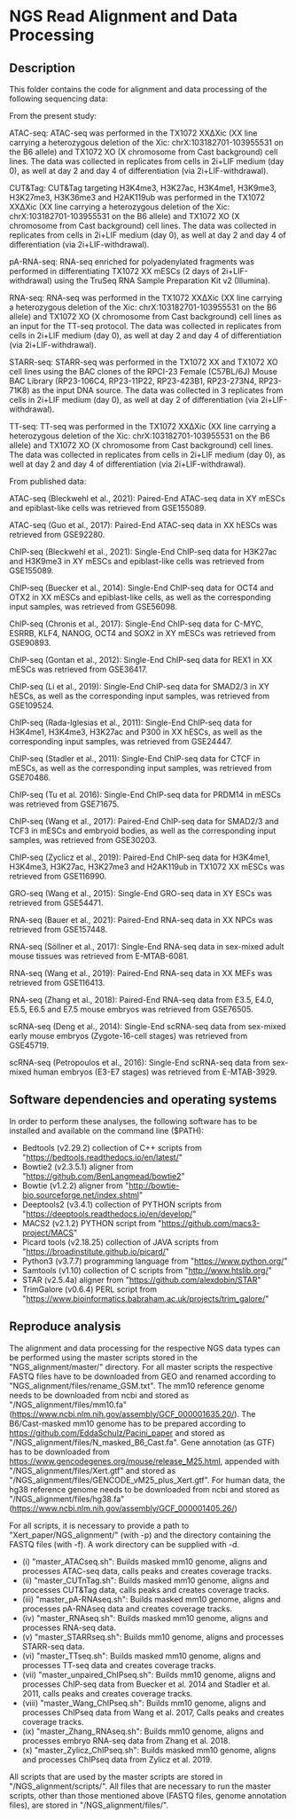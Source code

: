 # NGS Read Alignment and Data Processing

## Description
This folder contains the code for alignment and data processing of the following sequencing data:

From the present study: 

ATAC-seq: ATAC-seq was performed in the TX1072 XXΔXic (XX line carrying a heterozygous deletion of the Xic: chrX:103182701-103955531 on the B6 allele) and TX1072 XO (X chromosome from Cast background) cell lines. The data was collected in replicates from cells in 2i+LIF medium (day 0), as well at day 2 and day 4 of differentiation (via 2i+LIF-withdrawal).

CUT&Tag: CUT&Tag targeting H3K4me3, H3K27ac, H3K4me1, H3K9me3, H3K27me3, H3K36me3 and H2AK119ub was performed in the TX1072 XXΔXic (XX line carrying a heterozygous deletion of the Xic: chrX:103182701-103955531 on the B6 allele) and TX1072 XO (X chromosome from Cast background) cell lines. The data was collected in replicates from cells in 2i+LIF medium (day 0), as well at day 2 and day 4 of differentiation (via 2i+LIF-withdrawal).

pA-RNA-seq: RNA-seq enriched for polyadenylated fragments was performed in differentiating TX1072 XX mESCs (2 days of 2i+LIF-withdrawal) using the TruSeq RNA Sample Preparation Kit v2 (Illumina).

RNA-seq: RNA-seq was performed in the TX1072 XXΔXic (XX line carrying a heterozygous deletion of the Xic: chrX:103182701-103955531 on the B6 allele) and TX1072 XO (X chromosome from Cast background) cell lines as an input for the TT-seq protocol. The data was collected in replicates from cells in 2i+LIF medium (day 0), as well at day 2 and day 4 of differentiation (via 2i+LIF-withdrawal).

STARR-seq: STARR-seq was performed in the TX1072 XX and TX1072 XO cell lines using the BAC clones of the RPCI-23 Female (C57BL/6J) Mouse BAC Library (RP23-106C4, RP23-11P22, RP23-423B1, RP23-273N4, RP23-71K8) as the input DNA source. The data was collected in 3 replicates from cells in 2i+LIF medium (day 0), as well at day 2 of differentiation (via 2i+LIF-withdrawal).

TT-seq: TT-seq was performed in the TX1072 XXΔXic (XX line carrying a heterozygous deletion of the Xic: chrX:103182701-103955531 on the B6 allele) and TX1072 XO (X chromosome from Cast background) cell lines. The data was collected in replicates from cells in 2i+LIF medium (day 0), as well at day 2 and day 4 of differentiation (via 2i+LIF-withdrawal).

From published data:

ATAC-seq (Bleckwehl et al., 2021): Paired-End ATAC-seq data in XY mESCs and epiblast-like cells was retrieved from GSE155089.

ATAC-seq (Guo et al., 2017): Paired-End ATAC-seq data in XX hESCs was retrieved from GSE92280.

ChIP-seq (Bleckwehl et al., 2021): Single-End ChIP-seq data for H3K27ac and H3K9me3 in XY mESCs and epiblast-like cells was retrieved from GSE155089.

ChIP-seq (Buecker et al., 2014): Single-End ChIP-seq data for OCT4 and OTX2 in XX mESCs and epiblast-like cells, as well as the corresponding input samples, was retrieved from GSE56098.

ChIP-seq (Chronis et al., 2017): Single-End ChIP-seq data for C-MYC, ESRRB, KLF4, NANOG, OCT4 and SOX2 in XY mESCs was retrieved from GSE90893.

ChIP-seq (Gontan et al., 2012): Single-End ChIP-seq data for REX1 in XX mESCs was retrieved from GSE36417.

ChIP-seq (Li et al., 2019): Single-End ChIP-seq data for SMAD2/3 in XY hESCs, as well as the corresponding input samples, was retrieved from GSE109524.

ChIP-seq (Rada-Iglesias et al., 2011): Single-End ChIP-seq data for H3K4me1, H3K4me3, H3K27ac and P300 in XX hESCs, as well as the corresponding input samples, was retrieved from GSE24447.

ChIP-seq (Stadler et al., 2011): Single-End ChIP-seq data for CTCF in mESCs, as well as the corresponding input samples, was retrieved from GSE70486.

ChIP-seq (Tu et al. 2016): Single-End ChIP-seq data for PRDM14 in mESCs was retrieved from GSE71675.

ChIP-seq (Wang et al., 2017): Paired-End ChIP-seq data for SMAD2/3 and TCF3 in mESCs and embryoid bodies, as well as the corresponding input samples, was retrieved from GSE30203.

ChIP-seq (Zyclicz et al., 2019): Paired-End ChIP-seq data for H3K4me1, H3K4me3, H3K27ac, H3K27me3 and H2AK119ub in TX1072 XX mESCs was retrieved from GSE116990.

GRO-seq (Wang et al., 2015): Single-End GRO-seq data in XY ESCs was retrieved from GSE54471.

RNA-seq (Bauer et al., 2021): Paired-End RNA-seq data in XX NPCs was retrieved from GSE157448.

RNA-seq (Söllner et al., 2017): Single-End RNA-seq data in sex-mixed adult mouse tissues was retrieved from E-MTAB-6081.

RNA-seq (Wang et al., 2019): Paired-End RNA-seq data in XX MEFs was retrieved from GSE116413.

RNA-seq (Zhang et al., 2018):  Paired-End RNA-seq data from E3.5, E4.0, E5.5, E6.5 and E7.5 mouse embryos was retrieved from GSE76505.

scRNA-seq (Deng et al., 2014): Single-End scRNA-seq data from sex-mixed early mouse embryos (Zygote-16-cell stages) was retrieved from GSE45719.

scRNA-seq (Petropoulos et al., 2016): Single-End scRNA-seq data from sex-mixed human embryos (E3-E7 stages) was retrieved from E-MTAB-3929.

## Software dependencies and operating systems
In order to perform these analyses, the following software has to be installed and available on the command line ($PATH):
- Bedtools (v2.29.2) collection of C++ scripts from "https://bedtools.readthedocs.io/en/latest/"
- Bowtie2 (v2.3.5.1) aligner from "https://github.com/BenLangmead/bowtie2"
- Bowtie (v1.2.2) aligner from "http://bowtie-bio.sourceforge.net/index.shtml"
- Deeptools2 (v3.4.1) collection of PYTHON scripts from "https://deeptools.readthedocs.io/en/develop/"
- MACS2 (v2.1.2) PYTHON script from "https://github.com/macs3-project/MACS"
- Picard tools (v2.18.25) collection of JAVA scripts from "https://broadinstitute.github.io/picard/"
- Python3 (v3.7.7) programming language from "https://www.python.org/"
- Samtools (v1.10) collection of C scripts from "http://www.htslib.org/"
- STAR (v2.5.4a) aligner from "https://github.com/alexdobin/STAR"
- TrimGalore (v0.6.4) PERL script from "https://www.bioinformatics.babraham.ac.uk/projects/trim_galore/"


## Reproduce analysis
The alignment and data processing for the respective NGS data types can be performed using the master scripts stored in the "NGS_alignment/master/" directory. For all master scripts the respective FASTQ files have to be downloaded from GEO and renamed according to "NGS_alignment/files/rename_GSM.txt". The mm10 reference genome needs to be downloaded from ncbi and stored as "/NGS_alignment/files/mm10.fa" (https://www.ncbi.nlm.nih.gov/assembly/GCF_000001635.20/). The B6/Cast-masked mm10 genome has to be prepared according to https://github.com/EddaSchulz/Pacini_paper and stored as "/NGS_alignment/files/N_masked_B6_Cast.fa". Gene annotation (as GTF) has to be downloaded from https://www.gencodegenes.org/mouse/release_M25.html, appended with "/NGS_alignment/files/Xert.gtf" and stored as "/NGS_alignment/files/GENCODE_vM25_plus_Xert.gtf". For human data, the hg38 reference genome needs to be downloaded from ncbi and stored as "/NGS_alignment/files/hg38.fa" (https://www.ncbi.nlm.nih.gov/assembly/GCF_000001405.26/)

For all scripts, it is necessary to provide a path to "Xert_paper/NGS_alignment/" (with -p) and the directory containing the FASTQ files (with -f). A work directory can be supplied with -d.

- (i)   "master_ATACseq.sh": Builds masked mm10 genome, aligns and processes ATAC-seq data, calls peaks and creates coverage tracks.
- (ii)  "master_CUTnTag.sh": Builds masked mm10 genome, aligns and processes CUT&Tag data, calls peaks and creates coverage tracks.
- (iii) "master_pA-RNAseq.sh": Builds masked mm10 genome, aligns and processes pA-RNAseq data and creates coverage tracks.
- (iv)  "master_RNAseq.sh": Builds masked mm10 genome, aligns and processes RNA-seq data.
- (v) "master_STARRseq.sh": Builds mm10 genome, aligns and processes STARR-seq data.
- (vi) "master_TTseq.sh": Builds masked mm10 genome, aligns and processes TT-seq data and creates coverage tracks.
- (vii) "master_unpaired_ChIPseq.sh": Builds mm10 genome, aligns and processes ChIP-seq data from Buecker et al. 2014 and Stadler et al. 2011, calls peaks and creates coverage tracks.
- (viii) "master_Wang_ChIPseq.sh": Builds mm10 genome, aligns and processes ChIPseq data from Wang et al. 2017, Calls peaks and creates coverage tracks.
- (ix) "master_Zhang_RNAseq.sh": Builds mm10 genome, aligns and processes embryo RNA-seq data from Zhang et al. 2018.
- (x) "master_Zylicz_ChIPseq.sh": Builds masked mm10 genome, aligns and processes ChIPseq data from Zylicz et al. 2019.

All scripts that are used by the master scripts are stored in "/NGS_alignment/scripts/". All files that are necessary to run the master scripts, other than those mentioned above (FASTQ files, genome annotation files), are stored in "/NGS_alignment/files/".
